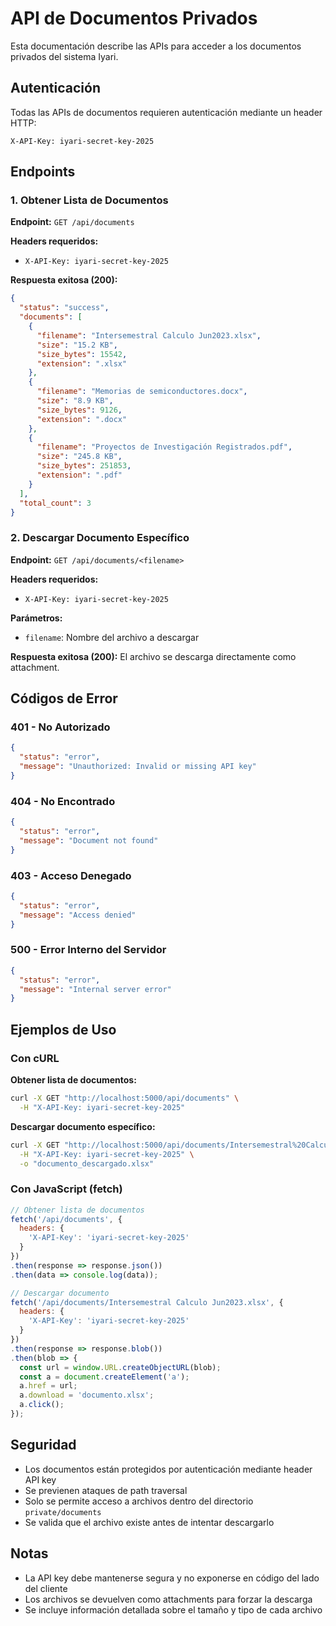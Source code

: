 # API de Documentos Privados

Esta documentación describe las APIs para acceder a los documentos privados del sistema Iyari.

## Autenticación

Todas las APIs de documentos requieren autenticación mediante un header HTTP:

```
X-API-Key: iyari-secret-key-2025
```

## Endpoints

### 1. Obtener Lista de Documentos

**Endpoint:** `GET /api/documents`

**Headers requeridos:**
- `X-API-Key: iyari-secret-key-2025`

**Respuesta exitosa (200):**
```json
{
  "status": "success",
  "documents": [
    {
      "filename": "Intersemestral Calculo Jun2023.xlsx",
      "size": "15.2 KB",
      "size_bytes": 15542,
      "extension": ".xlsx"
    },
    {
      "filename": "Memorias de semiconductores.docx",
      "size": "8.9 KB",
      "size_bytes": 9126,
      "extension": ".docx"
    },
    {
      "filename": "Proyectos de Investigación Registrados.pdf",
      "size": "245.8 KB",
      "size_bytes": 251853,
      "extension": ".pdf"
    }
  ],
  "total_count": 3
}
```

### 2. Descargar Documento Específico

**Endpoint:** `GET /api/documents/<filename>`

**Headers requeridos:**
- `X-API-Key: iyari-secret-key-2025`

**Parámetros:**
- `filename`: Nombre del archivo a descargar

**Respuesta exitosa (200):**
El archivo se descarga directamente como attachment.

## Códigos de Error

### 401 - No Autorizado
```json
{
  "status": "error",
  "message": "Unauthorized: Invalid or missing API key"
}
```

### 404 - No Encontrado
```json
{
  "status": "error",
  "message": "Document not found"
}
```

### 403 - Acceso Denegado
```json
{
  "status": "error",
  "message": "Access denied"
}
```

### 500 - Error Interno del Servidor
```json
{
  "status": "error",
  "message": "Internal server error"
}
```

## Ejemplos de Uso

### Con cURL

**Obtener lista de documentos:**
```bash
curl -X GET "http://localhost:5000/api/documents" \
  -H "X-API-Key: iyari-secret-key-2025"
```

**Descargar documento específico:**
```bash
curl -X GET "http://localhost:5000/api/documents/Intersemestral%20Calculo%20Jun2023.xlsx" \
  -H "X-API-Key: iyari-secret-key-2025" \
  -o "documento_descargado.xlsx"
```

### Con JavaScript (fetch)

```javascript
// Obtener lista de documentos
fetch('/api/documents', {
  headers: {
    'X-API-Key': 'iyari-secret-key-2025'
  }
})
.then(response => response.json())
.then(data => console.log(data));

// Descargar documento
fetch('/api/documents/Intersemestral Calculo Jun2023.xlsx', {
  headers: {
    'X-API-Key': 'iyari-secret-key-2025'
  }
})
.then(response => response.blob())
.then(blob => {
  const url = window.URL.createObjectURL(blob);
  const a = document.createElement('a');
  a.href = url;
  a.download = 'documento.xlsx';
  a.click();
});
```

## Seguridad

- Los documentos están protegidos por autenticación mediante header API key
- Se previenen ataques de path traversal
- Solo se permite acceso a archivos dentro del directorio `private/documents`
- Se valida que el archivo existe antes de intentar descargarlo

## Notas

- La API key debe mantenerse segura y no exponerse en código del lado del cliente
- Los archivos se devuelven como attachments para forzar la descarga
- Se incluye información detallada sobre el tamaño y tipo de cada archivo